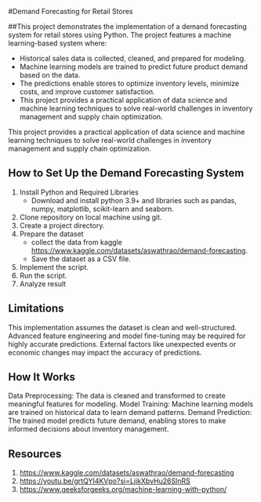 #Demand Forecasting for Retail Stores

##This project demonstrates the implementation of a demand forecasting system for retail stores using Python. The project features a machine learning-based system where:

- Historical sales data is collected, cleaned, and prepared for modeling.
- Machine learning models are trained to predict future product demand based on the data.
- The predictions enable stores to optimize inventory levels, minimize costs, and improve customer satisfaction.
- This project provides a practical application of data science and machine learning techniques to solve real-world challenges in inventory management and supply chain optimization.

This project provides a practical application of data science and machine learning techniques to solve real-world challenges in inventory management and supply chain optimization.

## How to Set Up the Demand Forecasting System
1. Install Python and Required Libraries
   - Download and install python 3.9+ and libraries such as pandas, numpy, matplotlib, scikit-learn and seaborn.
2. Clone repository on local machine using git.
3. Create a project directory.
4. Prepare the dataset
   - collect the data from kaggle https://www.kaggle.com/datasets/aswathrao/demand-forecasting.
   - Save the dataset as a CSV file.
5. Implement the script.
6. Run the script.
7. Analyze result

## Limitations
This implementation assumes the dataset is clean and well-structured.
Advanced feature engineering and model fine-tuning may be required for highly accurate predictions.
External factors like unexpected events or economic changes may impact the accuracy of predictions.

## How It Works
Data Preprocessing: The data is cleaned and transformed to create meaningful features for modeling.
Model Training: Machine learning models are trained on historical data to learn demand patterns.
Demand Prediction: The trained model predicts future demand, enabling stores to make informed decisions about inventory management.

## Resources
1. https://www.kaggle.com/datasets/aswathrao/demand-forecasting
2. https://youtu.be/grtQYI4KVpo?si=LjikXbvHu26SlnRS
3. https://www.geeksforgeeks.org/machine-learning-with-python/

